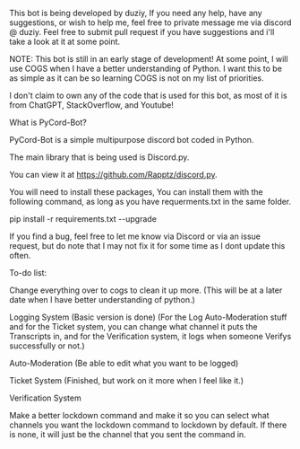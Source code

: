 This bot is being developed by duziy, If you need any help, have any suggestions, or wish to help me, feel free to private message me via discord @ duziy. Feel free to submit pull request if you have suggestions and i'll take a look at it at some point.

NOTE: This bot is still in an early stage of development! At some point, I will use COGS when I have a better understanding of Python. I want this to be as simple as it can be so learning COGS is not on my list of priorities.

I don't claim to own any of the code that is used for this bot, as most of it is from ChatGPT, StackOverflow, and Youtube!

What is PyCord-Bot?

PyCord-Bot is a simple multipurpose discord bot coded in Python.

The main library that is being used is Discord.py. 

You can view it at https://github.com/Rapptz/discord.py. 

You will need to install these packages, You can install them with the following command, as long as you have requerments.txt in the same folder. 

pip install -r requirements.txt --upgrade

If you find a bug, feel free to let me know via Discord or via an issue request, but do note that I may not fix it for some time as I dont update this often.

To-do list:

Change everything over to cogs to clean it up more. (This will be at a later date when I have better understanding of python.)

Logging System (Basic version is done) (For the Log Auto-Moderation stuff and for the Ticket system, you can change what channel it puts the Transcripts in, and for the Verification system, it logs when someone Verifys successfully or not.)

Auto-Moderation (Be able to edit what you want to be logged)

Ticket System (Finished, but work on it more when I feel like it.)

Verification System

Make a better lockdown command and make it so you can select what channels you want the lockdown command to lockdown by default. If there is none, it will just be the channel that you sent the command in.
